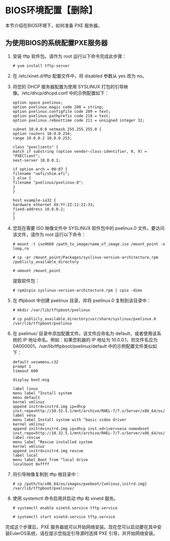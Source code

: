 # BIOS环境配置【删除】<a name="ZH-CN_TOPIC_0183222762"></a>

本节介绍在BIOS环境下，如何准备 PXE 服务器。

## 为使用BIOS的系统配置PXE服务器<a name="zh-cn_topic_0022605805_zh-cn_topic_0019735661_section37450132161935"></a>

1.  安装 tftp 软件包。请作为 root 运行以下命令完成此步骤：

    ```
    # yum install tftp-server
    ```

2.  在 /etc/xinet.d/tftp 配置文件中，将 disabled 参数从 yes 改为 no。
3.  将您的 DHCP 服务器配置为使用 SYSLINUX 打包的引导映像。/etc/dhcp/dhcpd.conf 中的示例配置如下：

    ```
    option space pxelinux;
    option pxelinux.magic code 208 = string;
    option pxelinux.configfile code 209 = text;
    option pxelinux.pathprefix code 210 = text;
    option pxelinux.reboottime code 211 = unsigned integer 32;
    
    subnet 10.0.0.0 netmask 255.255.255.0 {
    option routers 10.0.0.254;
    range 10.0.0.2 10.0.0.253;
    
    class "pxeclients" {
    match if substring (option vendor-class-identifier, 0, 9) = "PXEClient";
    next-server 10.0.0.1;
    
    if option arch = 00:07 {
    filename "uefi/shim.efi";
    } else {
    filename "pxelinux/pxelinux.0";
    }
    }
    
    host example-ia32 {
    hardware ethernet XX:YY:ZZ:11:22:33;
    fixed-address 10.0.0.2;
    }
    }
    ```

4.  您现在需要 ISO 映像文件中 SYSLINUX 软件包中的 pxelinux.0 文件。要访问该文件，请作为 root 运行以下命令：

    ```
    # mount -t iso9660 /path_to_image/name_of_image.iso /mount_point -o loop,ro
    ```

    ```
    # cp -pr /mount_point/Packages/syslinux-version-architecture.rpm /publicly_available_directory
    ```

    ```
    # umount /mount_point
    ```

    提取软件包：

    ```
    # rpm2cpio syslinux-version-architecture.rpm | cpio -dimv
    ```

5.  在 tftpboot 中创建 pxelinux 目录，并将 pxelinux.0 复制到该目录中：

    ```
    # mkdir /var/lib/tftpboot/pxelinux
    ```

    ```
    # cp publicly_available_directory/usr/share/syslinux/pxelinux.0 /var/lib/tftpboot/pxelinux
    ```

6.  在 pxelinux/ 目录中添加配置文件。该文件应命名为 default，或者使用该系统的 IP 地址命名。例如：如果您机器的 IP 地址为 10.0.0.1，则文件名应为 0A000001。/var/lib/tftpboot/pxelinux/default 中的示例配置文件类似如下：

    ```
    default vesamenu.c32
    prompt 1
    timeout 600
    
    display boot.msg
    
    label linux
    menu label ^Install system
    menu default
    kernel vmlinuz
    append initrd=initrd.img ip=dhcp inst.repo=http://10.32.5.1/mnt/archive/RHEL-7/7.x/Server/x86_64/os/
    label vesa
    menu label Install system with ^basic video driver
    kernel vmlinuz
    append initrd=initrd.img ip=dhcp inst.xdriver=vesa nomodeset inst.repo=http://10.32.5.1/mnt/archive/RHEL-7/7.x/Server/x86_64/os/
    label rescue
    menu label ^Rescue installed system
    kernel vmlinuz
    append initrd=initrd.img rescue
    label local
    menu label Boot from ^local drive
    localboot 0xffff
    ```

7.  将引导映像复制到 tftp 根目录中：

    ```
    # cp /path/to/x86_64/os/images/pxeboot/{vmlinuz,initrd.img} /var/lib/tftpboot/pxelinux/
    ```

8.  使用 systemctl 命令启用并启动 tftp 和 xinetd 服务。

    ```
    # systemctl enable xinetd.service tftp.service
    ```

    ```
    # systemctl start xinetd.service tftp.service
    ```


完成这个步骤后，PXE 服务器就可以开始网络安装。现在您可以启动要在其中安装EulerOS系统，请在提示您指定引导源时选择 PXE 引导，并开始网络安装。

